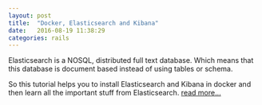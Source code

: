```yaml
---
layout: post
title:  "Docker, Elasticsearch and Kibana"
date:   2016-08-19 11:38:29
categories: rails
---
```


Elasticsearch is a NOSQL, distributed full text database. Which means that this database is document based instead of using tables or schema.

So this tutorial helps you to install Elasticsearch and Kibana in docker and then learn all the important stuff from Elasticsearch. [read more...](https://medium.com/@s_tokhi/docker-elasticsearch-and-kibana-c76808ea3ab8#.ihwnpglfe) 
